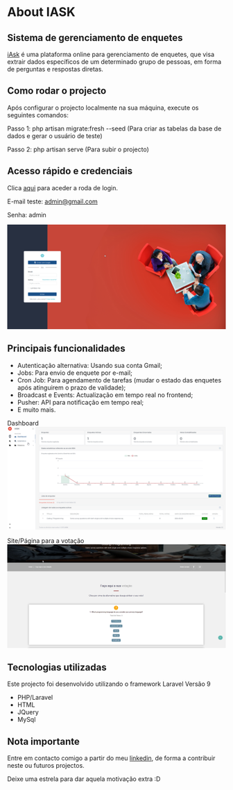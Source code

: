 # About IASK

## Sistema de gerenciamento de enquetes

[iAsk](https://iask-enquete.herokuapp.com) é uma plataforma online para gerenciamento de enquetes, que visa extrair dados específicos de um determinado grupo de pessoas, em forma de perguntas e respostas diretas.


## Como rodar o projecto

Após configurar o projecto localmente na sua máquina, execute os seguintes comandos:

Passo 1: php artisan migrate:fresh --seed (Para criar as tabelas da base de dados e gerar o usuário de teste)

Passo 2: php artisan serve (Para subir o projecto)


## Acesso rápido e credenciais

Clica [aqui](http://127.0.0.1:8000/sys/login) para aceder a roda de login.

E-mail teste: admin@gmail.com

Senha: admin

<a href="http://127.0.0.1:8000/sys/login" target="_blank"><img src="https://github.com/Evaristo-Paulo/survey/blob/main/public/admin/assets/images/img_doc/login_main.png"></a>


## Principais funcionalidades

- Autenticação alternativa: Usando sua conta Gmail;
- Jobs: Para envio de enquete por e-mail;
- Cron Job: Para agendamento de tarefas (mudar o estado das enquetes após atinguirem o prazo de validade);
- Broadcast e Events: Actualização em tempo real no frontend;
- Pusher: API para notificação em tempo real;
- E muito mais.

Dashboard
<a href="http://127.0.0.1:8000/sys/login" target="_blank"><img src="https://github.com/Evaristo-Paulo/survey/blob/main/public/admin/assets/images/img_doc/dash.png"></a>

Site/Página para a votação
<a href="http://127.0.0.1:8000/sys/login" target="_blank"><img src="https://github.com/Evaristo-Paulo/survey/blob/main/public/admin/assets/images/img_doc/votacao.png"></a>

## Tecnologias utilizadas

Este projecto foi desenvolvido utilizando o framework Laravel Versão 9

- PHP/Laravel
- HTML
- JQuery
- MySql


## Nota importante

Entre em contacto comigo a partir do meu [linkedin](https://www.linkedin.com/in/evaristo-paulo), de forma a contribuir neste ou futuros projectos.

Deixe uma estrela para dar aquela motivação extra :D


